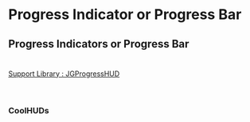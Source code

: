 # Progress Indicator or Progress Bar
## Progress Indicators  or Progress Bar 
#
[Support Library : JGProgressHUD ](https://github.com/JonasGessner/JGProgressHUD) <br><br>
#
### CoolHUDs

